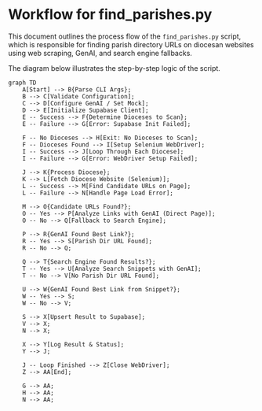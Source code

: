 # Workflow for find_parishes.py

This document outlines the process flow of the `find_parishes.py` script, which is responsible for finding parish directory URLs on diocesan websites using web scraping, GenAI, and search engine fallbacks.

The diagram below illustrates the step-by-step logic of the script.

```mermaid
graph TD
    A[Start] --> B{Parse CLI Args};
    B --> C[Validate Configuration];
    C --> D[Configure GenAI / Set Mock];
    D --> E[Initialize Supabase Client];
    E -- Success --> F{Determine Dioceses to Scan};
    E -- Failure --> G[Error: Supabase Init Failed];

    F -- No Dioceses --> H[Exit: No Dioceses to Scan];
    F -- Dioceses Found --> I[Setup Selenium WebDriver];
    I -- Success --> J[Loop Through Each Diocese];
    I -- Failure --> G[Error: WebDriver Setup Failed];

    J --> K{Process Diocese};
    K --> L[Fetch Diocese Website (Selenium)];
    L -- Success --> M[Find Candidate URLs on Page];
    L -- Failure --> N[Handle Page Load Error];

    M --> O{Candidate URLs Found?};
    O -- Yes --> P[Analyze Links with GenAI (Direct Page)];
    O -- No --> Q[Fallback to Search Engine];

    P --> R{GenAI Found Best Link?};
    R -- Yes --> S[Parish Dir URL Found];
    R -- No --> Q;

    Q --> T{Search Engine Found Results?};
    T -- Yes --> U[Analyze Search Snippets with GenAI];
    T -- No --> V[No Parish Dir URL Found];

    U --> W{GenAI Found Best Link from Snippet?};
    W -- Yes --> S;
    W -- No --> V;

    S --> X[Upsert Result to Supabase];
    V --> X;
    N --> X;

    X --> Y[Log Result & Status];
    Y --> J;

    J -- Loop Finished --> Z[Close WebDriver];
    Z --> AA[End];

    G --> AA;
    H --> AA;
    N --> AA;
```

